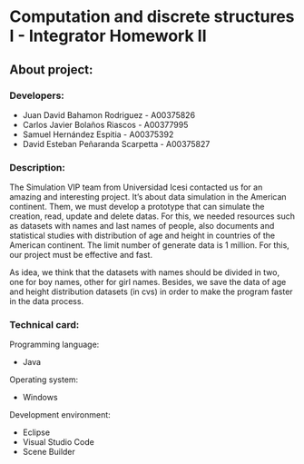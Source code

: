 # Computation and discrete structures I - Integrator Homework II

## About project:

### Developers: 
* Juan David Bahamon Rodriguez - A00375826
* Carlos Javier Bolaños Riascos - A00377995
* Samuel Hernández Espitia - A00375392
* David Esteban Peñaranda Scarpetta - A00375827
	
### Description:
		
The Simulation VIP team from Universidad Icesi contacted us for an amazing and interesting project.    It’s about data simulation in the American continent. Them,  we must develop a prototype that can simulate the creation, read, update and delete datas. For this, we needed resources such as datasets with names and last names of people, also documents and statistical studies with distribution of age and height in countries of the American continent. The limit number of generate data is 1 million. For this, our project must be effective and fast. 

As idea, we think that the datasets with names should be divided in two, one for boy names, other for girl names. Besides, we save the data of age and height distribution datasets (in cvs) in order to make the program faster in the data process. 

### Technical card:
		
Programming language:  
* Java

Operating system: 
* Windows

Development environment:
* Eclipse 
* Visual Studio Code
* Scene Builder 

